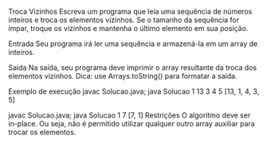 Troca Vizinhos
Escreva um programa que leia uma sequência de números inteiros e troca os elementos vizinhos. Se o tamanho da sequência for impar, troque os vizinhos e mantenha o último elemento em sua posição.

Entrada
Seu programa irá ler uma sequência e armazená-la em um array de inteiros.

Saída
Na saída, seu programa deve imprimir o array resultante da troca dos elementos vizinhos. Dica: use Arrays.toString() para formatar a saída.

Exemplo de execução
javac Solucao.java; java Solucao
1 13 3 4 5
[13, 1, 4, 3, 5]

javac Solucao.java; java Solucao
1 7
[7, 1]
Restrições
O algoritmo deve ser in-place. Ou seja, não é permitido utilizar qualquer outro array auxiliar para trocar os elementos.
